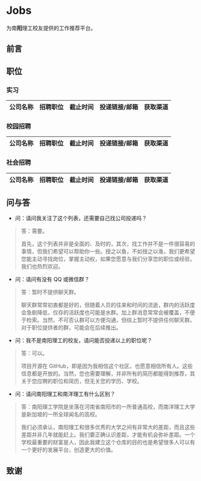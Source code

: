 # Jobs

为南**阳**理工校友提供的工作推荐平台。

## 前言


## 职位

### 实习

| 公司名称 | 招聘职位 | 截止时间 | 投递链接/邮箱 | 获取渠道 |
|:-----:|:-----:|:-----:|:-----:|:-----:|

### 校园招聘

| 公司名称 | 招聘职位 | 截止时间 | 投递链接/邮箱 | 获取渠道 |
|:-----:|:-----:|:-----:|:-----:|:-----:|

### 社会招聘

| 公司名称 | 招聘职位 | 截止时间 | 投递链接/邮箱 | 获取渠道 |
|:-----:|:-----:|:-----:|:-----:|:-----:|

## 问与答

- 问：请问我关注了这个列表，还需要自己找公司投递吗？

> 答：需要。
>
> 首先，这个列表并非是全面的、及时的，其次，找工作并不是一件很容易的事情，但我们希望可以帮助你一些。授之以鱼，不如授之以渔，我们更希望您能主动寻找岗位，掌握主动权，如果您愿意与我们分享您的职位或经验，我们也热烈欢迎。

- 问：请问有没有 QQ 或微信群？

> 答：暂时不提供聊天群。
> 
> 聊天群常常初衷都是好的，但随着人员的往来和时间的流逝，群内的活跃度会急剧降低，仅存的活跃度也可能是水群。加上群消息常常会被覆盖，不便于检索。当然，不可否认群可以方便沟通，但综上暂时不提供任何聊天群。对于职位提供者的群，可能会在后续推出。

- 问：我不是南阳理工的校友，请问能否投递以上的职位呢？

> 答：可以。
> 
> 项目开源在 GitHub，即是因为我相信这个社区，也愿意相信所有人。这些信息都是开放的。当然，您也需要理解，并非所有的简历都能得到推荐，其关于您应聘的职位和简历，但无关您的学历、学校。

- 问：请问南阳理工和南洋理工有什么区别？

> 答：南阳理工学院是坐落在河南省南阳市的一所普通高校，而南洋理工大学是新加坡的一所全球闻名的高校。
> 
> 我们必须承认，南阳理工和很多优秀的大学之间有非常大的差距，而且这些差距并非几年就能赶上。我们要正确认识差距，才能有机会弥补差距。一个学校最重要的财富是人，因此我建立这个仓库的目的也是希望很多人可以有一个更好的发展平台，创造更大的价值。

## 致谢
